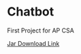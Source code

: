 # Chatbot
First Project for AP CSA

[Jar Download Link](https://github.com/DwnNyxDev/Chatbot/releases/download/Final/Chatbot.jar)
